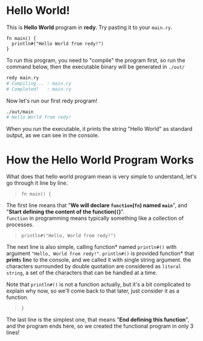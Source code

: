 # Hello World!

This is **Hello World** program in **redy**. Try pasting it to your `main.ry`.

```redy
fn main() {
  println#("Hello World from redy!")
}
```

To run this program, you need to "compile" the program first, so run the command below, then the executable binary will be generated in `./out/`
```bash
redy main.ry
# Compiling... : main.ry
# Completed!   : main.ry
```

Now let's run our first redy program!

```bash
./out/main
# Hello World from redy!
```

When you run the executable, it prints the string "Hello World" as standard output, as we can see in the console.

# How the Hello World Program Works

What does that hello world program mean is very simple to understand, let's go through it line by line.

> `fn main() {`

The first line means that "**We will declare `function`(`fn`) named `main`**", and "**Start defining the content of the function(`{`)**".<br/>
`function` in programming means typically something like a collection of processes.

> `println#("Hello, World from redy!")`

The next line is also simple, calling function* named `println#()` with argument `"Hello, World from redy!"`. `println#()` is provided function* that **print**s **l**i**n**e to the console, and we called it with single string argument. the characters surrounded by double quotation are considered as `literal string`, a set of the characters that can be handled at a time.

Note that `println#()` is not a function actually, but it's a bit complicated to explain why now, so we'll come back to that later, just consider it as a function.<br/>

> `}`

The last line is the simplest one, that means "**End defining this function**",
and the program ends here, so we created the functional program in only 3 lines!
